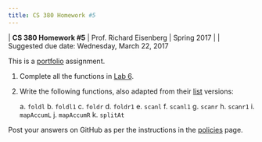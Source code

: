 ```yaml
---
title: CS 380 Homework #5
---
```


<div id="header">

| **CS 380 Homework #5**
| Prof. Richard Eisenberg
| Spring 2017
|
| Suggested due date: Wednesday, March 22, 2017

</div>

This is a [portfolio](../policies.html#portfolios) assignment.

1. Complete all the functions in [Lab 6](../labs/Lab06.html).

2. Write the following functions, also adapted from their [list](https://www.stackage.org/haddock/lts-8.5/base-4.9.1.0/GHC-OldList.html) versions:

    a. `foldl`
    b. `foldl1`
    c. `foldr`
    d. `foldr1`
    e. `scanl`
    f. `scanl1`
    g. `scanr`
    h. `scanr1`
    i. `mapAccumL`
    j. `mapAccumR`
    k. `splitAt`

Post your answers on GitHub as per the instructions in the [policies](../policies.html) page.

